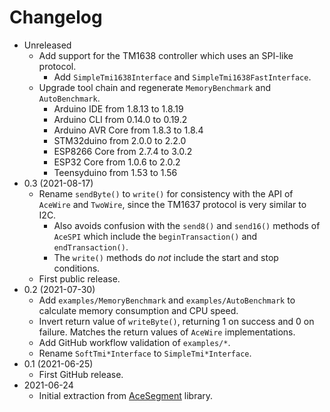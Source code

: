 # Changelog

* Unreleased
    * Add support for the TM1638 controller which uses an SPI-like protocol.
        * Add `SimpleTmi1638Interface` and `SimpleTmi1638FastInterface`.
    * Upgrade tool chain and regenerate `MemoryBenchmark` and `AutoBenchmark`.
        * Arduino IDE from 1.8.13 to 1.8.19
        * Arduino CLI from 0.14.0 to 0.19.2
        * Arduino AVR Core from 1.8.3 to 1.8.4
        * STM32duino from 2.0.0 to 2.2.0
        * ESP8266 Core from 2.7.4 to 3.0.2
        * ESP32 Core from 1.0.6 to 2.0.2
        * Teensyduino from 1.53 to 1.56
* 0.3 (2021-08-17)
    * Rename `sendByte()` to `write()` for consistency with the API of `AceWire`
      and `TwoWire`, since the TM1637 protocol is very similar to I2C.
        * Also avoids confusion with the `send8()` and `send16()` methods of
          `AceSPI` which include the `beginTransaction()` and
          `endTransaction()`.
        * The `write()` methods do *not* include the start and stop conditions.
    * First public release.
* 0.2 (2021-07-30)
    * Add `examples/MemoryBenchmark` and `examples/AutoBenchmark` to calculate
      memory consumption and CPU speed.
    * Invert return value of `writeByte()`, returning 1 on success and 0 on
      failure. Matches the return values of `AceWire` implementations.
    * Add GitHub workflow validation of `examples/*`.
    * Rename `SoftTmi*Interface` to `SimpleTmi*Interface`.
* 0.1 (2021-06-25)
    * First GitHub release.
* 2021-06-24
    * Initial extraction from
      [AceSegment](https://github.com/bxparks/AceSegment) library.
